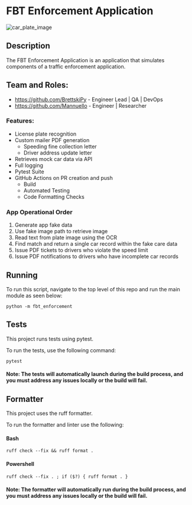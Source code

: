 # FBT Enforcement Application
![car_plate_image](https://github.com/Mannuello/fbt-enforcement/assets/30988215/7878fe20-f8fc-4e7e-8338-da699e2f75e3)

## Description
The FBT Enforcement Application is an application that simulates components of a traffic enforcement application. 

## Team and Roles: 
- https://github.com/BrettskiPy - Engineer Lead | QA | DevOps
- https://github.com/Mannuello - Engineer | Researcher

### Features:
- License plate recognition
- Custom mailer PDF generation
    - Speeding fine collection letter
    - Driver address update letter
- Retrieves mock car data via API
- Full logging
- Pytest Suite
- GitHub Actions on PR creation and push
    - Build
    - Automated Testing
    - Code Formatting Checks  

### App Operational Order
1. Generate app fake data
2. Use fake image path to retrieve image
3. Read text from plate image using the OCR
4. Find match and return a single car record within the fake care data
5. Issue PDF tickets to drivers who violate the speed limit
6. Issue PDF notifications to drivers who have incomplete car records

## Running
To run this script, navigate to the top level of this repo and run the main module as seen below:

```
python -m fbt_enforcement
```

## Tests
This project runs tests using pytest.

To run the tests, use the following command:
```
pytest
```
#### Note: The tests will automatically launch during the build process, and you must address any issues locally or the build will fail.

## Formatter
This project uses the ruff formatter.

To run the formatter and linter use the following:

#### Bash
```
ruff check --fix && ruff format .
```
#### Powershell
```
ruff check --fix . ; if ($?) { ruff format . }
```
#### Note: The formatter will automatically run during the build process, and you must address any issues locally or the build will fail.
